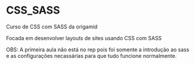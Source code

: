 # CSS_SASS
Curso de CSS com SASS da origamid

Focada em desenvolver layouts de sites usando CSS com SASS
 
 OBS: A primeira aula não está no rep pois foi somente a introdução ao sass e as configurações necassárias para que tudo funcione normalmente.
